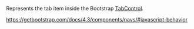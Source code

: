 Represents the tab item inside the Bootstrap [TabControl](/docs/controls/bootstrap4/TabControl/{branch}).

<https://getbootstrap.com/docs/4.3/components/navs/#javascript-behavior>